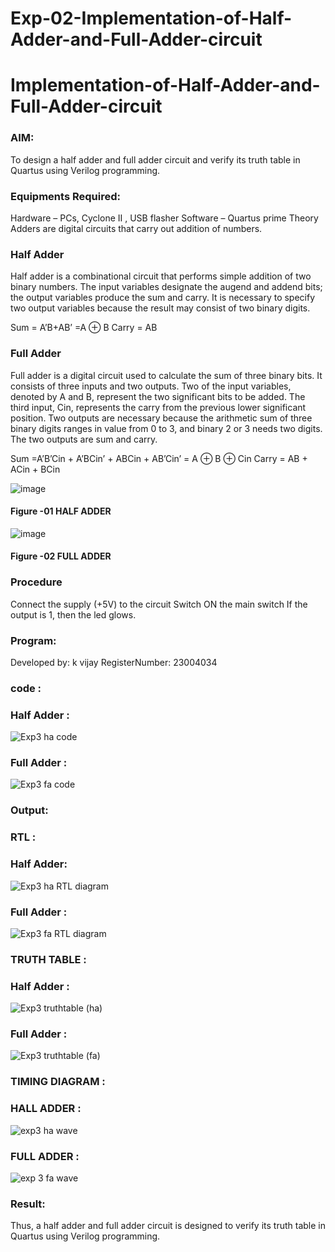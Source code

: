 # Exp-02-Implementation-of-Half-Adder-and-Full-Adder-circuit

# Implementation-of-Half-Adder-and-Full-Adder-circuit
### AIM:
To design a half adder and full adder circuit and verify its truth table in Quartus using Verilog programming.

### Equipments Required:
Hardware – PCs, Cyclone II , USB flasher
Software – Quartus prime
Theory
Adders are digital circuits that carry out addition of numbers.

### Half Adder
Half adder is a combinational circuit that performs simple addition of two binary numbers. The input variables designate the augend and addend bits; the output variables produce the sum and carry. It is necessary to specify two output variables because the result may consist of two binary digits.

Sum = A’B+AB’ =A ⊕ B Carry = AB

### Full Adder
Full adder is a digital circuit used to calculate the sum of three binary bits. It consists of three inputs and two outputs. Two of the input variables, denoted by A and B, represent the two significant bits to be added. The third input, Cin, represents the carry from the previous lower significant position. Two outputs are necessary because the arithmetic sum of three binary digits ranges in value from 0 to 3, and binary 2 or 3 needs two digits. The two outputs are sum and carry.

Sum =A’B’Cin + A’BCin’ + ABCin + AB’Cin’ = A ⊕ B ⊕ Cin Carry = AB + ACin + BCin

 ![image](https://user-images.githubusercontent.com/36288975/163552156-a13e5a56-c638-4110-97d9-8896907c8d25.png)

#### Figure -01 HALF ADDER 


![image](https://user-images.githubusercontent.com/36288975/163552057-b3547877-6d07-45b4-b7e0-bcfebfad9e1d.png)

#### Figure -02 FULL ADDER 

### Procedure

Connect the supply (+5V) to the circuit
Switch ON the main switch
If the output is 1, then the led glows.
### Program:

Developed by: k vijay 
RegisterNumber: 23004034 

### code :

### Half Adder :

![Exp3 ha code](https://github.com/vijaygowdu/Exp-02-Implementation-of-Half-Adder-and-Full-Adder-circuit/assets/147473788/f4b7a5f8-0622-40ac-820c-b29559be88d3)

### Full Adder :

![Exp3 fa code](https://github.com/vijaygowdu/Exp-02-Implementation-of-Half-Adder-and-Full-Adder-circuit/assets/147473788/2a459e13-5abc-4e0a-9c4c-60068a7339d4)


### Output:
### RTL :
### Half Adder:

![Exp3 ha RTL diagram](https://github.com/vijaygowdu/Exp-02-Implementation-of-Half-Adder-and-Full-Adder-circuit/assets/147473788/0bf5dc49-7257-4b3e-937a-f80065c75438)

### Full Adder :

![Exp3 fa RTL diagram](https://github.com/vijaygowdu/Exp-02-Implementation-of-Half-Adder-and-Full-Adder-circuit/assets/147473788/5dc7dd46-3910-4096-9a56-f165228e110a)


### TRUTH TABLE :
### Half Adder :

![Exp3 truthtable (ha)](https://github.com/vijaygowdu/Exp-02-Implementation-of-Half-Adder-and-Full-Adder-circuit/assets/147473788/796c6edd-90f2-4f83-8607-bf76f87dce4f)

### Full Adder :

![Exp3 truthtable (fa)](https://github.com/vijaygowdu/Exp-02-Implementation-of-Half-Adder-and-Full-Adder-circuit/assets/147473788/4650726b-772f-46e4-95e5-f36da3cea1b2)

### TIMING DIAGRAM :
### HALL ADDER :

![exp3 ha wave](https://github.com/vijaygowdu/Exp-02-Implementation-of-Half-Adder-and-Full-Adder-circuit/assets/147473788/e6f0f168-454b-4b3b-9853-1e4c77b72192)

### FULL ADDER :

![exp 3 fa wave](https://github.com/vijaygowdu/Exp-02-Implementation-of-Half-Adder-and-Full-Adder-circuit/assets/147473788/103f1c1f-238a-4b87-8add-852129284c02)

 
### Result:
Thus, a half adder and full adder circuit is designed to verify its truth table in Quartus using Verilog
programming.

